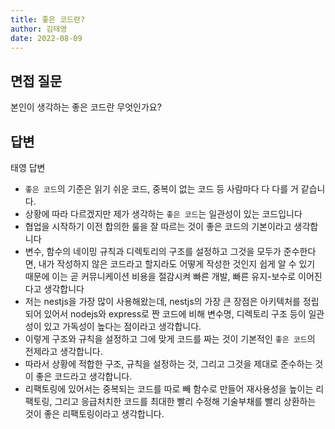 ```yaml
---
title: 좋은 코드란?
author: 김태영
date: 2022-08-09
---
```


## 면접 질문

본인이 생각하는 좋은 코드란 무엇인가요?

## 답변

태영 답변

- `좋은 코드`의 기준은 읽기 쉬운 코드, 중복이 없는 코드 등 사람마다 다 다를 거 같습니다.
- 상황에 따라 다르겠지만 제가 생각하는 `좋은 코드`는 일관성이 있는 코드입니다
- 협업을 시작하기 이전 합의한 룰을 잘 따르는 것이 좋은 코드의 기본이라고 생각합니다
- 변수, 함수의 네이밍 규칙과 디렉토리의 구조를 설정하고 그것을 모두가 준수한다면, 내가 작성하지 않은 코드라고 할지라도 어떻게 작성한 것인지 쉽게 알 수 있기 때문에 이는 곧 커뮤니케이션 비용을 절감시켜 빠른 개발, 빠른 유지-보수로 이어진다고 생각합니다
- 저는 nestjs을 가장 많이 사용해왔는데, nestjs의 가장 큰 장점은 아키텍처를 정립되어 있어서 nodejs와 express로 짠 코드에 비해 변수명, 디렉토리 구조 등이 일관성이 있고 가독성이 높다는 점이라고 생각합니다.
- 이렇게 구조와 규칙을 설정하고 그에 맞게 코드를 짜는 것이 기본적인 `좋은 코드`의 전제라고 생각합니다.
- 따라서 상황에 적합한 구조, 규칙을 설정하는 것, 그리고 그것을 제대로 준수하는 것이 좋은 코드라고 생각합니다.
- 리팩토링에 있어서는 중복되는 코드를 따로 빼 함수로 만들어 재사용성을 높이는 리팩토링, 그리고 응급처치한 코드를 최대한 빨리 수정해 기술부채를 빨리 상환하는 것이 좋은 리팩토링이라고 생각합니다.
